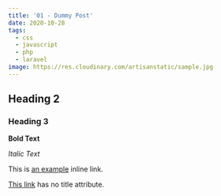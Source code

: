 ```yaml
---
title: '01 - Dummy Post'
date: 2020-10-28
tags:
  - css
  - javascript
  - php
  - laravel
image: https://res.cloudinary.com/artisanstatic/sample.jpg
---
```

## Heading 2

### Heading 3

**Bold Text**

*Italic Text*

This is [an example](http://example.com/ "Title") inline link.

[This link](http://example.net/) has no title attribute.
